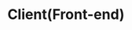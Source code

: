 ---
layout: tag-list
type: tag
title: Client(Front-end)
slug: client
category: development
sidebar: true
order: 1
description: >
   get to know the client(Front-end)
---